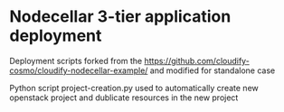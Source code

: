 # Nodecellar 3-tier application deployment
Deployment scripts forked from the https://github.com/cloudify-cosmo/cloudify-nodecellar-example/ and modified for standalone case

Python script project-creation.py used to automatically create new openstack project and dublicate resources in the new project
